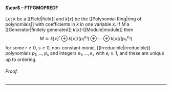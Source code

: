 #### $\cor$ – FTFGMOPREDF
Let $k$ be a [[Field|field]] and $k[x]$ be the [[Polynomial Ring|ring of polynomials]] with coefficients in $k$ in one variable $x$. If  $M$ a [[Generator|finitely generated]] $k[x]$-[[Module|module]] then $$
M \cong k[x]^r \oplus k[x]/(p_1^{e_1}) \oplus \cdots \oplus k[x]/(p_s^{e_s})$$for some $r \geq 0$, $s \geq 0$, non-constant monic, [[Irreducible|irreducible]] polynomials $p_1, \dots, p_s$ and integers $e_1, \dots, e_s$ with $e_i \geq 1$, and these are unique up to ordering. 

###### *Proof.* 
***